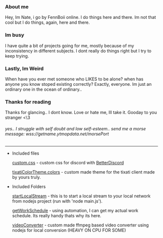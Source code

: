 <!---
- 👋 Hi, I’m @FennBoii
- 👀 I’m interested in ...
- 🌱 I’m currently learning ...
- 💞️ I’m looking to collaborate on ...
- 📫 How to reach me ...

FennBoii/FennBoii is a ✨ special ✨ repository because its `README.md` (this file) appears on your GitHub profile.
You can click the Preview link to take a look at your changes.
--->

<h3>About me</h3>
Hey, Im Nate, i go by FennBoii online. I do things here and there. Im not that cool but I do things, again, here and there.
<!-- V1. Hey, I'm FennBoii but I usually go by Fennec and my real name is 'Nathan'. I'm all over the place but I don't bite so if you want me to do anything for you just ask and I'll try my best to help you! I do a lot of hobby stuff and projects on the side involving unity and nodejs mostly. I'm open to talk about anything and open to meeting new people and talking infront if them, i'll be prepared and presentable. -->
<!-- V0. Hey, I'm FennBoii but I usually go by Fennec and my real name is 'Nathan'. I'm all over the place but I don't bite so if you want me to do anything for you just ask and I'll try my best to help you! I honestly dont have a lot of connections so that makes me some kind of loner without a lover, im also ***Asexual***, Im open to talk about anything though and open to meeting new people and talking infront if them, i wont be scared. -->

<!-- <h2>Im Invested</h2> -->
<!-- V1. I currently am working towards a proper job and some kind if computer science career. I'm not only working towards two ceritfications, i'm interested in different programming languages as well which I do as a hobby; These include python, Javascript(both for webdev and nodejs), and a little more than the basics of C#! I work on unity projects and have a bit of experience with the engine and all of it's workarounds. I also've got the handle of blender recently so I've been messing with it and I think I've got the handle enough to make something awesome! -->
<!-- V0. I currently am working towards a proper job and some kind if computer science future!
I'm not only working towards my ceritfications, i'm interested in different programming languages as my hobby; These include python, Javascript(both for webdev and nodejs), html, css, and a little more than the basics of C#.. I know a few more but i wont add them because im not a even a beginner in them. I love to learn new things and i also have **learning binary** on my bucket list so ill get to that eventually. -->

<h3>Im busy</h3>
I have quite a bit of projects going for me, mostly because of my inconsistency in different subjects. I dont really do things right but I try to keep trying.
<!-- V1. I can be very creative at times and present very interesting ideas, I've got quite a few projects Im currently working on as well, specifically for vrchat. I've also got some other projects that aren't realted to game engines at all and that I just do in my free time but those aren't that important. I've got a ton of ideas, some interesting, some uncanny but I've got quite the endless projects I can work on but I don't have quite have the time I'd like to so maybe I can work for someone who's got a REAL idea for a project and maybe  I can help it become something BIG! -->
<!-- V0. I've got quite a list of ideas i can share if you do reach out about a few different things. You can suggest a topic and ill bring an idea on the table in less than a minute, it'll probably already have been created but if given enough time, ill present to you something inspiring. (top a week)
Im not afraid to ask for help, ill quickly ask got help if my list of processes are unable to fix the problem. Why? Its because if you don't ask fir help, youll waste company time. -->

<h3>Lastly, Im Weird</h3>
When have you ever met someone who LIKES to be alone? when has anyone you know stoped existing correctly? Exactly, everyone. Im just an ordinary one in the ocean of ordinary..
<!-- V1. I do currently have a STRONG position working at pavillions currently but I plan to leave, to start my career journey and find my place. I've got quite a bit of experience in some areas and I plan to utilize them at my fullest! I've got a lot of projects I'd like to work on but anything you need, I'm right there with you.
I don't have a really tight schedule, it's more-so packed with duties but I'm ready to pursue my future at full speed. -->
<!--V0. I do already have a job working in a **deli at a pavillions** but i'm looking to leave and pursue **literally any** position available even if it isn't a paid position just so i can build my knowledge of how these 1s and 0s work. -->


<h3>Thanks for reading</h3>
Thanks for glancing.. I dont know. Love or hate me, Ill take it. Gooday to you stranger <\3
<!-- V1. Thanks for reading this little **about me**, I've got a lot to work on but I'm always learning, always improving. I'd love to work along side you, see what your up to, and help make your dreams become a reality! I hope you have a lovely day, **thank you**. *You can reach me on discord with the tag 'fennboii' I'm overlyfriendy and I don't bite.* -->
<!-- V0. This was a little about me, ive got quite a passion for computer science and everything within it. Im learning everyday willingly and ive probably touched a little bit of every part of the spectrum of the **computer science** field.

<h5>Anyway, Thanks for talking the time to read this and i hope you have a good **morning**.</h5> -->
<br />

<h6>yes.. I struggle with self doubt and low self-esteem..
send me a morse message: wss://getname.ytmopdata.net/morsePort</h6>

<hr />

- Included files

    [custom.css](https://github.com/FennBoii/FennBoii/blob/main/custom.css) - custom css for discord with <a href="https://betterdiscord.app/" target="_blank" rel="noopener noreferrer">BetterDiscord</a>

    [tixatiColorTheme.colors](https://github.com/FennBoii/FennBoii/blob/main/tixatiColorTheme.colors) - custom made theme for the tixati client made by yours truly.

- Included Folders
    
    [startLocalStream](https://github.com/FennBoii/FennBoii/tree/main/startLocalStream) - this is to start a local stream to your local network from nodejs project (run with 'node main.js').

    [getWorkSchedule](https://github.com/FennBoii/FennBoii/tree/main/getWorkSchedule) - using automation, I can get my actual work schedule. Its really handy thats why its here.

    [videoConverter](https://github.com/FennBoii/FennBoii/tree/main/videoConverter) - custom made ffmpeg based video converter using nodejs for local conversion (HEAVY ON CPU FOR SOME)
